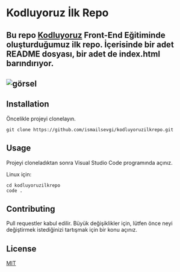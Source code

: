 # Kodluyoruz İlk Repo
Bu repo [Kodluyoruz](https://www.kodluyoruz.org) Front-End Eğitiminde oluşturduğumuz ilk repo. İçerisinde bir adet README dosyası, bir adet de index.html barındırıyor.
--------------------------
![görsel](https://www.hizliresim.com/2bp3dx9)
--------------------------


## Installation
Öncelikle projeyi clonelayın.

````
git clone https://github.com/ismailsevgi/kodluyoruzilkrepo.git
````

## Usage
Projeyi cloneladıktan sonra Visual Studio Code programında açınız.

Linux için:

````
cd kodluyoruzilkrepo
code .
````

## Contributing
Pull requestler kabul edilir. Büyük değişiklikler için, lütfen önce neyi değiştirmek istediğinizi tartışmak için bir konu açınız.

## License
[MIT](https://choosealicense.com/licenses/mit/)